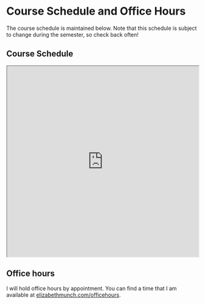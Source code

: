# Course Schedule and Office Hours

The course schedule is maintained below. Note that this schedule is subject to change during the semester, so check back often!

## Course Schedule

<iframe src="https://docs.google.com/spreadsheets/d/e/2PACX-1vRSVF5G4GaXl7F1PgcJGnkW5w3nfwzM-8xWTKbA7kBkr1253h0gor5VhYOTLld8QJoDqOZpnLHAcjzo/pubhtml?gid=139342371&amp;single=true&amp;widget=true&amp;headers=false" width="100%" height = 500px></iframe>

## Office hours

I will hold office hours by appointment. You can find a time that I am available at [elizabethmunch.com/officehours](http://www.elizabethmunch.com/officehours). 